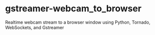 gstreamer-webcam_to_browser
===========================

Realtime webcam stream to a browser window using Python, Tornado, WebSockets, and Gstreamer
